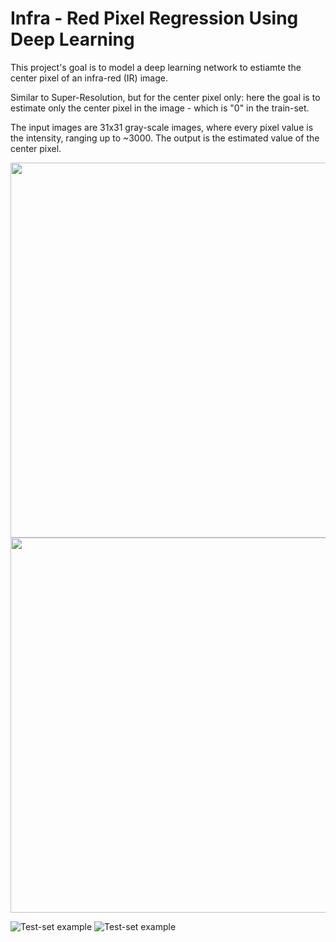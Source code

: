 # Infra - Red Pixel Regression Using Deep Learning

This project's goal is to model a deep learning network to estiamte the center pixel of an infra-red (IR) image.

Similar to Super-Resolution, but for the center pixel only: here the goal is to estimate only the center pixel in the image - which is "0" in the train-set.

The input images are 31x31 gray-scale images, where every pixel value is the intensity, ranging up to ~3000.
The output is the estimated value of the center pixel. 

<p float="left">
  <img src="https://github.com/deansh64/Pixel-Regression-Using-Deep-Learning/blob/master/Images/Train_img1.png" width="600" />
  <img src="https://github.com/deansh64/Pixel-Regression-Using-Deep-Learning/blob/master/Images/Train_img2.png" width="600" /> 
</p>

![Test-set example](https://github.com/deansh64/Pixel-Regression-Using-Deep-Learning/blob/master/Images/Train_img1.png) 
![Test-set example](https://github.com/deansh64/Pixel-Regression-Using-Deep-Learning/blob/master/Images/Train_img2.png)

